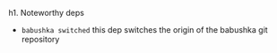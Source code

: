 h1. Noteworthy deps

* ```babushka switched``` this dep switches the origin of the babushka git repository
